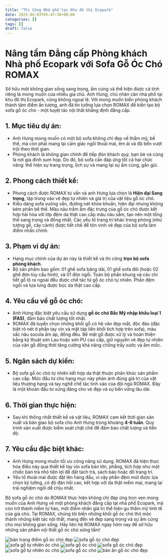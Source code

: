 ```yaml
---
title: "Thi Công Nhà phố tại Khu đô thị Ecopark"
date: 2025-04-03T05:47:38+00:00
categories: []
tags: []
draft: false
---
```

# Nâng tầm Đẳng cấp Phòng khách Nhà phố Ecopark với Sofa Gỗ Óc Chó ROMAX

Sở hữu một không gian sống sang trọng, ấm cúng và thể hiện được cá tính riêng là mong muốn của nhiều gia chủ. Anh Hưng, chủ nhân căn nhà phố tại khu đô thị Ecopark, cũng không ngoại lệ. Với mong muốn biến phòng khách thành tâm điểm ấn tượng, anh đã tin tưởng lựa chọn ROMAX để kiến tạo bộ sofa gỗ óc chó - một tuyệt tác nội thất khẳng định đẳng cấp.

## 1. Mục tiêu dự án:

* Anh Hưng mong muốn có một bộ sofa không chỉ đẹp về thẩm mỹ, bề thế, mà còn phải mang lại cảm giác ngồi thoải mái, êm ái và độ bền vượt trội theo thời gian.
* Phòng khách là không gian chính để tiếp đón khách quý, bạn bè và cũng là nơi gia đình sum họp. Do đó, bộ sofa cần đáp ứng tốt cả hai chức năng: thể hiện sự trang trọng, lịch sự và mang lại sự ấm cúng, gần gũi.

## 2. Phong cách thiết kế:

* Phong cách được ROMAX tư vấn và anh Hưng lựa chọn là **Hiện đại Sang trọng**, tập trung vào vẻ đẹp tự nhiên và giá trị của vật liệu gỗ óc chó.
* Kiểu dáng sofa vuông vắn, đường nét khỏe khoắn, hiện đại nhưng không kém phần bề thế. Màu nâu trầm ấm đặc trưng của gỗ óc chó được kết hợp hài hòa với lớp đệm da thật cao cấp màu nâu sẫm, tạo nên một tổng thể sang trọng và đồng nhất. Các yếu tố trang trí khác trong phòng (như tượng gỗ, cây cảnh) được tiết chế để tôn vinh vẻ đẹp của bộ sofa làm điểm nhấn chính.

## 3. Phạm vi dự án:

* Hạng mục chính của dự án này là thiết kế và thi công **trọn bộ sofa phòng khách**.
* Bộ sản phẩm bao gồm: 01 ghế sofa băng dài, 01 ghế sofa đôi (hoặc 02 ghế đơn tùy cấu hình), và 01 đôn ngồi. Toàn bộ phần khung và các chi tiết gỗ lộ ra ngoài đều được chế tác từ gỗ óc chó tự nhiên. Phần đệm ngồi và tựa lưng được bọc da thật cao cấp.

## 4. Yêu cầu về gỗ óc chó:

* Anh Hưng đặc biệt yêu cầu sử dụng **gỗ óc chó Bắc Mỹ nhập khẩu loại 1 (FAS)**, đảm bảo chất lượng tốt nhất.
* ROMAX đã tuyển chọn những khối gỗ có hệ vân đẹp mắt, độc đáo (đặc biệt rõ nét ở phần tay vịn và mặt táp liền khối tích hợp trên sofa), màu sắc nâu socola ấm áp, đồng đều. Bề mặt gỗ được xử lý và hoàn thiện bằng kỹ thuật sơn Lau hoặc sơn PU cao cấp, giữ nguyên vẻ đẹp tự nhiên của vân gỗ đồng thời tăng cường khả năng chống trầy xước và ẩm mốc.

## 5. Ngân sách dự kiến:

* Bộ sofa gỗ óc chó tự nhiên kết hợp da thật thuộc phân khúc sản phẩm cao cấp. Mức đầu tư cho hạng mục này phản ánh đúng giá trị của vật liệu thượng hạng và tay nghề chế tác tinh xảo của đội ngũ ROMAX. Đây là một khoản đầu tư xứng đáng cho vẻ đẹp và sự bền vững lâu dài.

## 6. Thời gian thực hiện:

* Sau khi thống nhất thiết kế và vật liệu, ROMAX cam kết thời gian sản xuất và bàn giao bộ sofa cho Anh Hưng trong khoảng **4-6 tuần**. Quy trình sản xuất được kiểm soát chặt chẽ để đảm bảo chất lượng và tiến độ.

## 7. Yêu cầu đặc biệt khác:

* Anh Hưng mong muốn tối ưu công năng sử dụng. ROMAX đã hiện thực hóa điều này qua thiết kế tay vịn sofa bản lớn, phẳng, tích hợp như một chiếc bàn trà nhỏ tiện lợi để đặt tách trà, sách báo hoặc đồ trang trí.
* Yếu tố thoải mái được đặt lên hàng đầu, vì vậy phần đệm mút được lựa chọn kỹ lưỡng, có độ đàn hồi cao, kết hợp với da thật mềm mại, mang lại trải nghiệm ngồi dễ chịu nhất.

Bộ sofa gỗ óc chó do ROMAX thực hiện không chỉ đáp ứng trọn vẹn mong muốn của Anh Hưng về một phòng khách đẳng cấp tại nhà phố Ecopark, mà còn trở thành niềm tự hào, một điểm nhấn giá trị thể hiện gu thẩm mỹ tinh tế của gia chủ. Tại ROMAX, chúng tôi biến những khối gỗ óc chó thô mộc thành những kiệt tác nội thất, mang đến vẻ đẹp sang trọng và sự ấm cúng cho mọi không gian sống. Hãy liên hệ ROMAX ngay hôm nay để sở hữu những sản phẩm nội thất gỗ óc chó xứng tầm!

![bàn trang điểm gỗ óc chó đẹp](/img/ban-td/btd36/ban-trang-diem-go-oc-cho-btd36-8.webp)
![sofa gỗ óc chó đẹp](/img/sofa/sf36/sofa-go-oc-cho-sf36-6.webp)
![sofa gỗ tự nhiên óc chó](/img/sofa/sf36/sofa-go-oc-cho-sf36-5.webp)
![sofa gỗ óc chó](/img/sofa/sf36/sofa-go-oc-cho-sf36-4.webp)
![sofa gỗ óc chó đẹp](/img/sofa/sf36/sofa-go-oc-cho-sf36-3.webp)
![sofa gỗ tự nhiên óc chó](/img/sofa/sf36/sofa-go-oc-cho-sf36-2.webp)
![sofa gỗ óc chó](/img/sofa/sf36/sofa-go-oc-cho-sf36-1.webp)
![bàn ăn gỗ óc chó đẹp](/img/ban-an/ba36/ban-an-go-oc-cho-ba36-1.webp)